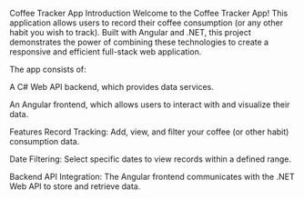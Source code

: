 Coffee Tracker App
Introduction
Welcome to the Coffee Tracker App! This application allows users to record their coffee consumption (or any other habit you wish to track). Built with Angular and .NET, this project demonstrates the power of combining these technologies to create a responsive and efficient full-stack web application.

The app consists of:

A C# Web API backend, which provides data services.  

An Angular frontend, which allows users to interact with and visualize their data.

Features
Record Tracking: Add, view, and filter your coffee (or other habit) consumption data. 

Date Filtering: Select specific dates to view records within a defined range. 

Backend API Integration: The Angular frontend communicates with the .NET Web API to store and retrieve data. 



